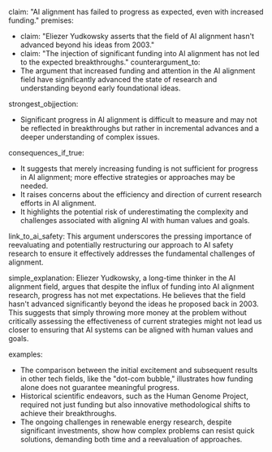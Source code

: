 claim: "AI alignment has failed to progress as expected, even with increased funding."
premises:
  - claim: "Eliezer Yudkowsky asserts that the field of AI alignment hasn't advanced beyond his ideas from 2003."
  - claim: "The injection of significant funding into AI alignment has not led to the expected breakthroughs."
counterargument_to:
  - The argument that increased funding and attention in the AI alignment field have significantly advanced the state of research and understanding beyond early foundational ideas.

strongest_objjection:
  - Significant progress in AI alignment is difficult to measure and may not be reflected in breakthroughs but rather in incremental advances and a deeper understanding of complex issues.

consequences_if_true:
  - It suggests that merely increasing funding is not sufficient for progress in AI alignment; more effective strategies or approaches may be needed.
  - It raises concerns about the efficiency and direction of current research efforts in AI alignment.
  - It highlights the potential risk of underestimating the complexity and challenges associated with aligning AI with human values and goals.

link_to_ai_safety: This argument underscores the pressing importance of reevaluating and potentially restructuring our approach to AI safety research to ensure it effectively addresses the fundamental challenges of alignment.

simple_explanation: Eliezer Yudkowsky, a long-time thinker in the AI alignment field, argues that despite the influx of funding into AI alignment research, progress has not met expectations. He believes that the field hasn't advanced significantly beyond the ideas he proposed back in 2003. This suggests that simply throwing more money at the problem without critically assessing the effectiveness of current strategies might not lead us closer to ensuring that AI systems can be aligned with human values and goals.

examples:
  - The comparison between the initial excitement and subsequent results in other tech fields, like the "dot-com bubble," illustrates how funding alone does not guarantee meaningful progress.
  - Historical scientific endeavors, such as the Human Genome Project, required not just funding but also innovative methodological shifts to achieve their breakthroughs.
  - The ongoing challenges in renewable energy research, despite significant investments, show how complex problems can resist quick solutions, demanding both time and a reevaluation of approaches.
